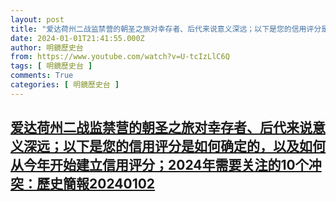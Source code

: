 ```yaml
---
layout: post
title: "爱达荷州二战监禁营的朝圣之旅对幸存者、后代来说意义深远；以下是您的信用评分是如何确定的，以及如何从今年开始建立信用评分；2024年需要关注的10个冲突：歷史簡報20240102"
date: 2024-01-01T21:41:55.000Z
author: 明鏡歷史台
from: https://www.youtube.com/watch?v=U-tcIzLlC6Q
tags: [ 明鏡歷史台 ]
comments: True
categories: [ 明鏡歷史台 ]
---
```

<!--1704145315000-->
[爱达荷州二战监禁营的朝圣之旅对幸存者、后代来说意义深远；以下是您的信用评分是如何确定的，以及如何从今年开始建立信用评分；2024年需要关注的10个冲突：歷史簡報20240102](https://www.youtube.com/watch?v=U-tcIzLlC6Q)
------

<div>

</div>
